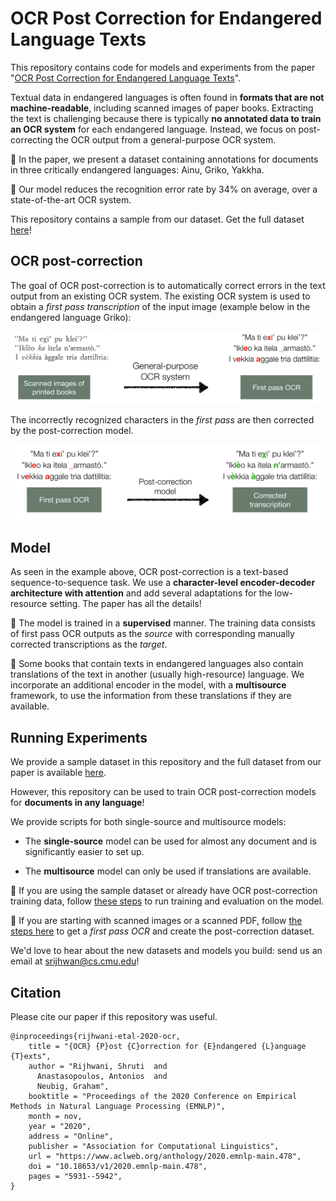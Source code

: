 # OCR Post Correction for Endangered Language Texts

This repository contains code for models and experiments from the paper "[OCR Post Correction for Endangered Language Texts](https://www.aclweb.org/anthology/2020.emnlp-main.478/)".

Textual data in endangered languages is often found in **formats that are not machine-readable**, including scanned images of paper books. Extracting the text is challenging because there is typically **no annotated data to train an OCR system** for each endangered language. Instead, we focus on post-correcting the OCR output from a general-purpose OCR system. 

:pushpin: In the paper, we present a dataset containing annotations for documents in three critically endangered languages: Ainu, Griko, Yakkha. 

:pushpin: Our model reduces the recognition error rate by 34% on average, over a state-of-the-art OCR system.

This repository contains a sample from our dataset. Get the full dataset [here](https://forms.office.com/Pages/ResponsePage.aspx?id=DQSIkWdsW0yxEjajBLZtrQAAAAAAAAAAAAN__tAC8ehURVRVMVdQQjQzWlBSMkNaOEJKTUpWVFlEQy4u)!

## OCR post-correction 
The goal of OCR post-correction is to automatically correct errors in the text output from an existing OCR system. The existing OCR system is used to obtain a *first pass transcription* of the input image (example below in the endangered language Griko):

<div align="center"><img alt="First pass OCR transcription" width="600px" src="docs/firstpass.png"></div>


The incorrectly recognized characters in the *first pass* are then corrected by the post-correction model.

<div align="center"><img alt="Corrected transcription" width="620px" src="docs/corrected.png"></div>

## Model

As seen in the example above, OCR post-correction is a text-based sequence-to-sequence task. We use a **character-level encoder-decoder architecture with attention** and add several adaptations for the low-resource setting. The paper has all the details!

:pushpin: The model is trained in a **supervised** manner. The training data consists of first pass OCR outputs as the *source* with corresponding manually corrected transcriptions as the *target*.

:pushpin: Some books that contain texts in endangered languages also contain translations of the text in another (usually high-resource) language. We incorporate an additional encoder in the model, with a **multisource** framework, to use the information from these translations if they are available.


## Running Experiments
We provide a sample dataset in this repository and the full dataset from our paper is available [here](https://forms.office.com/Pages/ResponsePage.aspx?id=DQSIkWdsW0yxEjajBLZtrQAAAAAAAAAAAAN__tAC8ehURVRVMVdQQjQzWlBSMkNaOEJKTUpWVFlEQy4u). 

However, this repository can be used to train OCR post-correction models for **documents in any language**!

We provide scripts for both single-source and multisource models:

- The **single-source** model can be used for almost any document and is significantly easier to set up.

- The **multisource** model can only be used if translations are available.

:rocket: If you are using the sample dataset or already have OCR post-correction training data, follow [these steps](postcorrection.md) to run training and evaluation on the model.

:rocket: If you are starting with scanned images or a scanned PDF, follow [the steps here](firstpass.md) to get a *first pass OCR* and create the post-correction dataset.

We'd love to hear about the new datasets and models you build: send us an email at [srijhwan@cs.cmu.edu](mailto:srijhwan@cs.cmu.edu)!

## Citation
Please cite our paper if this repository was useful.
```
@inproceedings{rijhwani-etal-2020-ocr,
    title = "{OCR} {P}ost {C}orrection for {E}ndangered {L}anguage {T}exts",
    author = "Rijhwani, Shruti  and
      Anastasopoulos, Antonios  and
      Neubig, Graham",
    booktitle = "Proceedings of the 2020 Conference on Empirical Methods in Natural Language Processing (EMNLP)",
    month = nov,
    year = "2020",
    address = "Online",
    publisher = "Association for Computational Linguistics",
    url = "https://www.aclweb.org/anthology/2020.emnlp-main.478",
    doi = "10.18653/v1/2020.emnlp-main.478",
    pages = "5931--5942",
}
```




